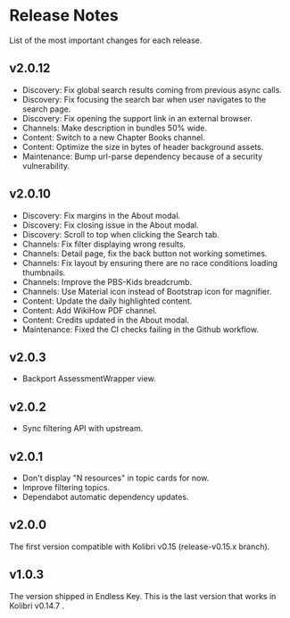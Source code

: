 # Release Notes

List of the most important changes for each release.

## v2.0.12

- Discovery: Fix global search results coming from previous async calls.
- Discovery: Fix focusing the search bar when user navigates to the search page.
- Discovery: Fix opening the support link in an external browser.
- Channels: Make description in bundles 50% wide.
- Content: Switch to a new Chapter Books channel.
- Content: Optimize the size in bytes of header background assets.
- Maintenance: Bump url-parse dependency because of a security vulnerability.

## v2.0.10

- Discovery: Fix margins in the About modal.
- Discovery: Fix closing issue in the About modal.
- Discovery: Scroll to top when clicking the Search tab.
- Channels: Fix filter displaying wrong results.
- Channels: Detail page, fix the back button not working sometimes.
- Channels: Fix layout by ensuring there are no race conditions loading thumbnails.
- Channels: Improve the PBS-Kids breadcrumb.
- Channels: Use Material icon instead of Bootstrap icon for magnifier.
- Content: Update the daily highlighted content.
- Content: Add WikiHow PDF channel.
- Content: Credits updated in the About modal.
- Maintenance: Fixed the CI checks failing in the Github workflow.

## v2.0.3

- Backport AssessmentWrapper view.

## v2.0.2

- Sync filtering API with upstream.

## v2.0.1

- Don't display "N resources" in topic cards for now.
- Improve filtering topics.
- Dependabot automatic dependency updates.

## v2.0.0

The first version compatible with Kolibri v0.15 (release-v0.15.x
branch).

## v1.0.3

The version shipped in Endless Key. This is the last version that
works in Kolibri v0.14.7 .
